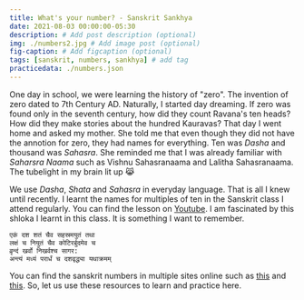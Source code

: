 ```yaml
---
title: What's your number? - Sanskrit Sankhya
date: 2021-08-03 00:00:00-05:30
description: # Add post description (optional)
img: ./numbers2.jpg # Add image post (optional)
fig-caption: # Add figcaption (optional)
tags: [sanskrit, numbers, sankhya] # add tag
practicedata: ./numbers.json
---
```


One day in school, we were learning the history of "zero". The invention of zero dated to 7th Century AD. Naturally, I started day dreaming. If zero was found only in the seventh century, how did they count Ravana's ten heads? How did they make stories about the hundred Kauravas? That day I went home and asked my mother. She told me that even though they did not have the annotion for zero, they had names for everything. Ten was _Dasha_ and thousand was _Sahasra_. She reminded me that I was already familiar with _Saharsra Naama_ such as Vishnu Sahasranaama and Lalitha Sahasranaama.  The tubelight in my brain lit up :joy_cat:

We use _Dasha_, _Shata_ and _Sahasra_ in everyday language. That is all I knew until recently. I learnt the names for multiples of ten in the Sanskrit class I attend regularly. You can find the lesson on [Youtube](https://youtu.be/2UxsbgATfIk). I am fascinated by this shloka I learnt in this class. It is something I want to remember.

```
एकं दश शतं चैव सहस्रमयुतं तथा
लक्षं च नियुतं चैव कोटिरर्बुदमेव च​
व्रृन्दं खर्वो निखर्वश्च सागर​:
अन्त्यं मध्यं परार्धं च दशवृद्ध्या यथाक्रमम्
```
You can find the sanskrit numbers in multiple sites online such as [this](https://youtu.be/2UxsbgATfIk?t=257) and [this](http://www.sushmajee.com/reldictionary/dictionary/page-N/numbers.htm). So, let us use these resources to learn and practice here. 